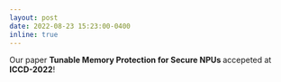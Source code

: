 ```yaml
---
layout: post
date: 2022-08-23 15:23:00-0400
inline: true
---
```


Our paper <strong>Tunable Memory Protection for Secure NPUs </strong> accepeted at <strong>ICCD-2022</strong>!


